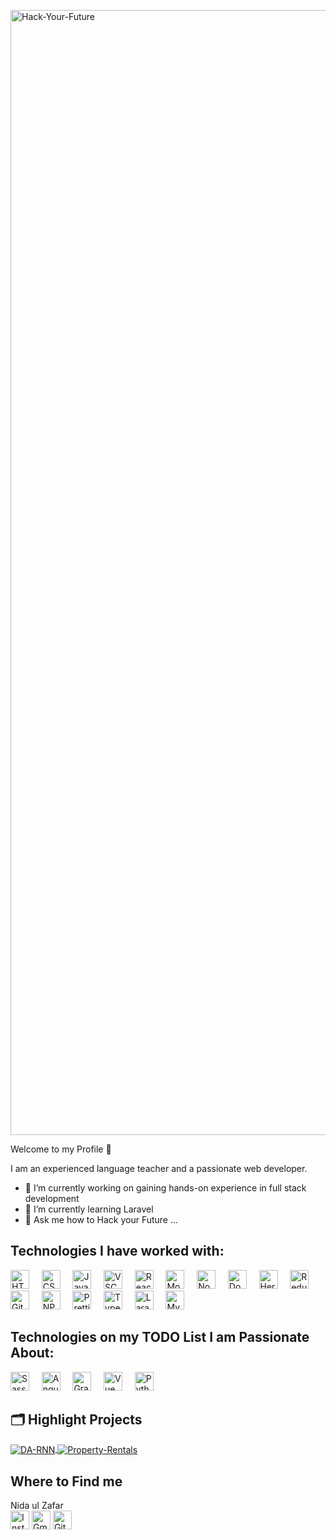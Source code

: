<a href="https://ibb.co/Cw6zg3V"><img src="https://i.ibb.co/sgC2nds/Hack-Your-Future.png" alt="Hack-Your-Future" border="0" width="1800"></a>


Welcome to my Profile 👋


I am an experienced language teacher and a passionate web developer.  
- 🔭 I’m currently working on gaining hands-on experience in full stack development
- 🌱 I’m currently learning Laravel
- 💬 Ask me how to Hack your Future ...

## Technologies I have worked with:
<img src="https://img.shields.io/badge/-HTML5-750000?logo=html5" height="30" alt="HTML:5">&nbsp;&nbsp;&nbsp;&nbsp;&nbsp;<img src="https://img.shields.io/badge/-CSS-4c9ee8?logo=css3" height="30" alt="CSS:3">&nbsp;&nbsp;&nbsp;&nbsp;&nbsp;<img src="https://img.shields.io/badge/-Javascript-000000?logo=javascript" height="30" alt="JavaScript">&nbsp;&nbsp;&nbsp;&nbsp;&nbsp;<img src="https://img.shields.io/badge/-Visual%20Studio%20Code-0cc0e7?logo=visual-studio" height="30" alt="VSC">&nbsp;&nbsp;&nbsp;&nbsp;&nbsp;<img src="https://img.shields.io/badge/-React-gray?logo=react" height="30" alt="React">&nbsp;&nbsp;&nbsp;&nbsp;&nbsp;<img src="https://img.shields.io/badge/-MongoDB-000000?logo=mongodb" height="30" alt="MongoDB">&nbsp;&nbsp;&nbsp;&nbsp;&nbsp;<img src="https://img.shields.io/badge/-NodeJs-ffffff?logo=nodedotjs" height="30" alt="Nodejs">&nbsp;&nbsp;&nbsp;&nbsp;&nbsp;<img src="https://img.shields.io/badge/-Docker-ADD8E6?logo=docker" height="30" alt="Docker">&nbsp;&nbsp;&nbsp;&nbsp;&nbsp;<img src="https://img.shields.io/badge/-Heroku-563674?logo=heroku" height="30" alt="Heroku">&nbsp;&nbsp;&nbsp;&nbsp;&nbsp;<img src="https://img.shields.io/badge/-Redux-846547?logo=redux" height="30" alt="Redux">&nbsp;&nbsp;&nbsp;&nbsp;&nbsp;<img src="https://img.shields.io/badge/-Git-568268?logo=git" height="30" alt="Git">&nbsp;&nbsp;&nbsp;&nbsp;&nbsp;<img src="https://img.shields.io/badge/-NPM-795775?logo=npm" height="30" alt="NPM">&nbsp;&nbsp;&nbsp;&nbsp;&nbsp;<img src="https://img.shields.io/badge/-Prettier-495775?logo=prettier" height="30" alt="Prettier">&nbsp;&nbsp;&nbsp;&nbsp;&nbsp;<img src="https://img.shields.io/badge/-Typescript-999999?logo=typescript" height="30" alt="TypeScript">&nbsp;&nbsp;&nbsp;&nbsp;&nbsp;<img src="https://img.shields.io/badge/-Laravel-ffffff?logo=laravel" height="30" alt="Laravel">&nbsp;&nbsp;&nbsp;&nbsp;&nbsp;<img src="https://img.shields.io/badge/-MySQL-ADDe96?logo=mysql" height="30" alt="MySQL">

## Technologies on my TODO List I am Passionate About:
<img src="https://img.shields.io/badge/-Sass-000000?logo=sass" height="30" alt="Sass">&nbsp;&nbsp;&nbsp;&nbsp;&nbsp;<img src="https://img.shields.io/badge/-Angular-666666?logo=angular" height="30" alt="Angular">&nbsp;&nbsp;&nbsp;&nbsp;&nbsp;<img src="https://img.shields.io/badge/-GraphQL-346575?logo=graphql" height="30" alt="GraphQL">&nbsp;&nbsp;&nbsp;&nbsp;&nbsp;<img src="https://img.shields.io/badge/-Vue.js-855733?logo=VUE.js" height="30" alt="Vue">&nbsp;&nbsp;&nbsp;&nbsp;&nbsp;<img src="https://img.shields.io/badge/-python-996999?logo=python" height="30" alt="Python">

## 🗂️ Highlight Projects

<a href="https://github.com/NidaulZafar/Courier4me">
  <img align="center" src="https://github-readme-stats.vercel.app/api/pin/?username=NidaulZafar&repo=Courier4me&show_icons=true&line_height=27&title_color=6aa6f8&text_color=8a919a&icon_color=6aa6f8&bg_color=22272e" alt="DA-RNN" />
</a>
<a href="https://github.com/NidaulZafar/Property-rentals">
  <img align="center" src="https://github-readme-stats.vercel.app/api/pin/?username=NidaulZafar&repo=Property-rentals&show_icons=true&line_height=27&title_color=6aa6f8&text_color=8a919a&icon_color=6aa6f8&bg_color=22272e" alt="Property-Rentals" />
</a>



## Where to Find me

Nida ul Zafar <br>
[<img src="https://img.shields.io/badge/-instagram-1282e8?logo=instagram" height="30" alt="Instagram">](https://instagram.com/ahmadhunny) 
[<img src="https://img.shields.io/badge/-Gmail-fff?logo=gmail" height="30" alt="Gmail">](mailto:nidaulzafar@gmail.com)
[<img src="https://img.shields.io/badge/-github-000?logo=github" height="30" alt="Github">](https://github.com/nidaulzafar)
